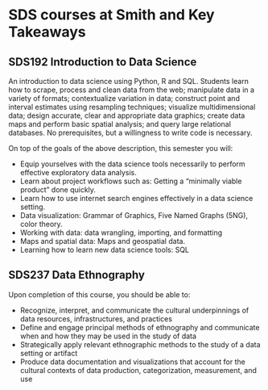 # SDS courses at Smith and Key Takeaways 

## SDS192 Introduction to Data Science

An introduction to data science using Python, R and SQL. Students learn how to scrape, process and clean data from the web; manipulate data in a variety of formats; contextualize variation in data; construct point and interval estimates using resampling techniques; visualize multidimensional data; design accurate, clear and appropriate data graphics; create data maps and perform basic spatial analysis; and query large relational databases. No prerequisites, but a willingness to write code is necessary.

On top of the goals of the above description, this semester you will:

* Equip yourselves with the data science tools necessarily to perform effective exploratory data analysis.
* Learn about project workflows such as: Getting a “minimally viable product” done quickly.
* Learn how to use internet search engines effectively in a data science setting.
* Data visualization: Grammar of Graphics, Five Named Graphs (5NG), color theory.
* Working with data: data wrangling, importing, and formatting
* Maps and spatial data: Maps and geospatial data.
* Learning how to learn new data science tools: SQL

## SDS237 Data Ethnography

Upon completion of this course, you should be able to:

* Recognize, interpret, and communicate the cultural underpinnings of data resources, infrastructures, and practices
* Define and engage principal methods of ethnography and communicate when and how they may be used in the study of data
* Strategically apply relevant ethnographic methods to the study of a data setting or artifact
* Produce data documentation and visualizations that account for the cultural contexts of data production, categorization, measurement, and use
